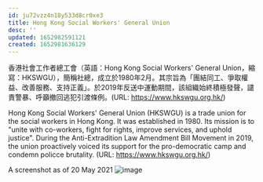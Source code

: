 ```yaml
---
id: ju72vzz4n18y533d8cr0xe3
title: Hong Kong Social Workers' General Union
desc: ''
updated: 1652982591121
created: 1652981636129
---
```



香港社會工作者總工會（英語：Hong Kong Social Workers' General Union，縮寫：HKSWGU），簡稱社總，成立於1980年2月。其宗旨為「團結同工、爭取權益、改善服務、支持正義」。於2019年反送中運動期間，該組織始終積極發聲，譴責警暴、呼籲撤回逃犯引渡條例。(URL: https://www.hkswgu.org.hk/)

Hong Kong Social Workers' General Union (HKSWGU) is a trade union for the social workers in Hong Kong. It was established in 1980. Its mission is to "unite with co-workers, fight for rights, improve services, and uphold justice". During the Anti-Extradition Law Amendment Bill Movement in 2019, the union proactively voiced its support for the pro-democratic camp and condemn policce brutality. (URL: https://www.hkswgu.org.hk/)

A screenshot as of 20 May 2021
![image](https://user-images.githubusercontent.com/103475460/169373151-d6ff4924-5a0d-4d6e-aa1a-1d07f0b45fd1.png)
